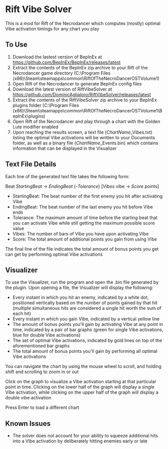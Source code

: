 # Rift Vibe Solver

This is a mod for Rift of the Necrodancer which computes (mostly) optimal Vibe activation timings for any chart you play

## To Use

1. Download the lastest version of BepInEx at <https://github.com/BepInEx/BepInEx/releases/latest>
2. Extract the contents of the BepInEx zip archive to your Rift of the Necrodancer game directory (C:\Program Files (x86)\Steam\steamapps\common\RiftOfTheNecroDancerOSTVolume1)
3. Open Rift of the Necrodancer to generate BepInEx config files
4. Download the latest version of RiftVibeSolver at <https://github.com/DominicAglialoro/RiftVibeSolver/releases/latest>
5. Extract the contents of the RiftVibeSolver zip archive to your BepInEx plugins folder (C:\Program Files (x86)\Steam\steamapps\common\RiftOfTheNecroDancerOSTVolume1\BepInEx\plugins)
6. Open Rift of the Necrodancer and play through a chart with the Golden Lute modifier enabled
7. Upon reaching the results screen, a text file (*ChartName*_Vibes.txt) listing the optimal Vibe activations will be written to your Documents folder, as well as a binary file (*ChartName*_Events.bin) which contains information that can be displayed in the Visualizer

## Text File Details

Each line of the generated text file takes the following form:

Beat *StartingBeat* -> *EndingBeat* (-*Tolerance*) \[*Vibes* vibe -> *Score* points\]

* StartingBeat: The beat number of the first enemy you hit after activating Vibe
* EndingBeat: The beat number of the last enemy you hit before Vibe ends
* Tolerance: The maximum amount of time before the starting beat that you can activate Vibe while still getting the maximum possible score value
* Vibes: The number of bars of Vibe you have upon activating Vibe
* Score: The total amount of additional points you gain from using Vibe

The final line of the file indicates the total amount of bonus points you get can get by performing optimal Vibe activations

## Visualizer

To use the Visualizer, run the program and open the .bin file generated by the plugin. Upon opening a file, the Visualizer will display the following:

* Every instant in which you hit an enemy, indicated by a white dot, positioned vertically based on the number of points gained by that hit (multiple simultaneous hits are considered a single hit worth the sum of each hit)
* Every instant in which you gain Vibe, indicated by a vertical yellow line
* The amount of bonus points you'll gain by activating Vibe at any point in time, indicated by a pair of bar graphs (green for single Vibe activations, blue for double Vibe activations)
* The set of optimal Vibe activations, indicated by gold lines on top of the aforementioned bar graphs
* The total amount of bonus points you'll gain by performing all optimal Vibe activations

You can navigate the chart by using the mouse wheel to scroll, and holding shift and scrolling to zoom in or out

Click on the graph to visualize a Vibe activation starting at that particular point in time. Clicking on the lower half of the graph will display a single Vibe activation, while clicking on the upper half of the graph will display a double vibe activation

Press Enter to load a different chart

## Known Issues

* The solver does not account for your ability to squeeze additional hits into a Vibe activation by deliberately hitting enemies early or late
